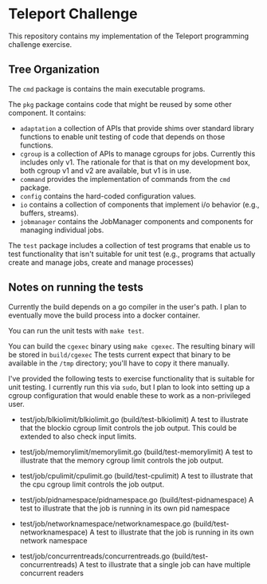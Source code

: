 # Teleport Challenge
This repository contains my implementation of the Teleport programming
challenge exercise.

## Tree Organization

The `cmd` package is contains the main executable programs.

The `pkg` package contains code that might be reused by some other component.
It contains:
* `adaptation` a collection of APIs that provide shims over standard library
  functions to enable unit testing of code that depends on those functions.
* `cgroup` is a collection of APIs to manage cgroups for jobs.  Currently
  this includes only v1.  The rationale for that is that on my development
  box, both cgroup v1 and v2 are available, but v1 is in use.
* `command` provides the implementation of commands from the `cmd` package.
* `config` contains the hard-coded configuration values.
* `io` contains a collection of components that implement i/o behavior
   (e.g., buffers, streams).
* `jobmanager` contains the JobManager components and components for
  managing individual jobs.

The `test` package includes a collection of test programs that enable us to
test functionality that isn't suitable for unit test (e.g., programs that
actually create and manage jobs, create and manage processes)

## Notes on running the tests
Currently the build depends on a go compiler in the user's path.  I plan to
eventually move the build process into a docker container.

You can run the unit tests with `make test`.

You can build the `cgexec` binary using `make cgexec`.  The resulting binary
will be stored in `build/cgexec`  The tests current expect that binary to
be available in the `/tmp` directory; you'll have to copy it there manually.

I've provided the following tests to exercise functionality that is suitable
for unit testing.  I currently run this via `sudo`, but I plan to look into
setting up a cgroup configuration that would enable these to work as a
non-privileged user.

* test/job/blkiolimit/blkiolimit.go (build/test-blkiolimit)
  A test to illustrate that the blockio cgroup limit controls the job output.
  This could be extended to also check input limits.

* test/job/memorylimit/memorylimit.go (build/test-memorylimit)
  A test to illustrate that the memory cgroup limit controls the job output.

* test/job/cpulimit/cpulimit.go (build/test-cpulimit)
  A test to illustrate that the cpu cgroup limit controls the job output.

* test/job/pidnamespace/pidnamespace.go (build/test-pidnamespace)
  A test to illustrate that the job is running in its own pid namespace

* test/job/networknamespace/networknamespace.go (build/test-networknamespace)
  A test to illustrate that the job is running in its own network namespace

* test/job/concurrentreads/concurrentreads.go (build/test-concurrentreads)
  A test to illustrate that a single job can have multiple concurrent readers